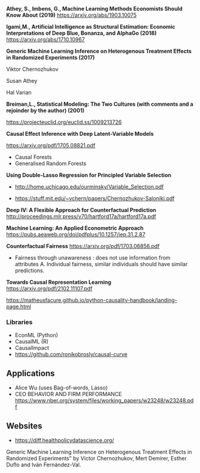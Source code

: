 

**Athey, S., Imbens, G., Machine Learning Methods Economists Should Know About (2019)**
https://arxiv.org/abs/1903.10075


**Igami,M.,  Artificial Intelligence as Structural Estimation: Economic Interpretations of Deep Blue, Bonanza, and AlphaGo (2018)**
https://arxiv.org/abs/1710.10967


**Generic Machine Learning Inference on Heterogenous Treatment Effects in Randomized Experiments (2017)**

Viktor Chernozhukov

Susan Athey

Hal Varian

**Breiman,L., Statistical Modeling: The Two Cultures (with comments and a rejoinder by the author) (2001)**

https://projecteuclid.org/euclid.ss/1009213726

**Causal Effect Inference with Deep Latent-Variable Models**

https://arxiv.org/pdf/1705.08821.pdf

+ Causal Forests
+ Generalised Random Forests

**Using Double-Lasso Regression for Principled Variable Selection**
+ http://home.uchicago.edu/ourminsky/Variable_Selection.pdf

+ https://stuff.mit.edu/~vchern/papers/Chernozhukov-Saloniki.pdf

**Deep IV: A Flexible Approach for Counterfactual Prediction**
http://proceedings.mlr.press/v70/hartford17a/hartford17a.pdf

**Machine Learning: An Applied Econometric Approach**
https://pubs.aeaweb.org/doi/pdfplus/10.1257/jep.31.2.87

**Counterfactual Fairness**
https://arxiv.org/pdf/1703.06856.pdf
+ Fairness through unawareness : does not use information from attributes A. Individual fairness, similar individuals should have similar predictions.

**Towards Causal Representation Learning**
https://arxiv.org/pdf/2102.11107.pdf

https://matheusfacure.github.io/python-causality-handbook/landing-page.html

### Libraries
+ EconML (Python)
+ CausalML (R)
+ CausalImpact
+ https://github.com/ronikobrosly/causal-curve



## Applications

+ Alice Wu (uses Bag-of-words, Lasso)
+ CEO BEHAVIOR AND FIRM PERFORMANCE https://www.nber.org/system/files/working_papers/w23248/w23248.pdf

## Websites
+ https://diff.healthpolicydatascience.org/


Generic Machine Learning Inference on Heterogenous Treatment Effects in Randomized Experiments" by Victor Chernozhukov, Mert Demirer, Esther Duflo and Iván Fernández-Val.


